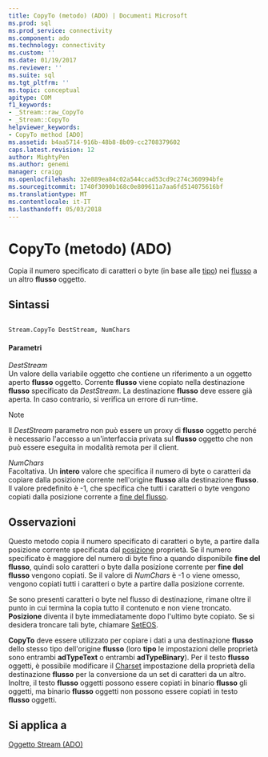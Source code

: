 ```yaml
---
title: CopyTo (metodo) (ADO) | Documenti Microsoft
ms.prod: sql
ms.prod_service: connectivity
ms.component: ado
ms.technology: connectivity
ms.custom: ''
ms.date: 01/19/2017
ms.reviewer: ''
ms.suite: sql
ms.tgt_pltfrm: ''
ms.topic: conceptual
apitype: COM
f1_keywords:
- _Stream::raw_CopyTo
- _Stream::CopyTo
helpviewer_keywords:
- CopyTo method [ADO]
ms.assetid: b4aa5714-916b-48b8-8b09-cc2708379602
caps.latest.revision: 12
author: MightyPen
ms.author: genemi
manager: craigg
ms.openlocfilehash: 32e889ea84c02a544ccad53cd9c274c360994bfe
ms.sourcegitcommit: 1740f3090b168c0e809611a7aa6fd514075616bf
ms.translationtype: MT
ms.contentlocale: it-IT
ms.lasthandoff: 05/03/2018
---
```

# <a name="copyto-method-ado"></a>CopyTo (metodo) (ADO)
Copia il numero specificato di caratteri o byte (in base alle [tipo](../../../ado/reference/ado-api/type-property-ado-stream.md)) nei [flusso](../../../ado/reference/ado-api/stream-object-ado.md) a un altro **flusso** oggetto.  
  
## <a name="syntax"></a>Sintassi  
  
```  
  
Stream.CopyTo DestStream, NumChars  
```  
  
#### <a name="parameters"></a>Parametri  
 *DestStream*  
 Un valore della variabile oggetto che contiene un riferimento a un oggetto aperto **flusso** oggetto. Corrente **flusso** viene copiato nella destinazione **flusso** specificato da *DestStream*. La destinazione **flusso** deve essere già aperta. In caso contrario, si verifica un errore di run-time.  
  
> [!NOTE]
>  Il *DestStream* parametro non può essere un proxy di **flusso** oggetto perché è necessario l'accesso a un'interfaccia privata sul **flusso** oggetto che non può essere eseguita in modalità remota per il client.  
  
 *NumChars*  
 Facoltativa. Un **intero** valore che specifica il numero di byte o caratteri da copiare dalla posizione corrente nell'origine **flusso** alla destinazione **flusso**. Il valore predefinito è -1, che specifica che tutti i caratteri o byte vengono copiati dalla posizione corrente a [fine del flusso](../../../ado/reference/ado-api/eos-property.md).  
  
## <a name="remarks"></a>Osservazioni  
 Questo metodo copia il numero specificato di caratteri o byte, a partire dalla posizione corrente specificata dal [posizione](../../../ado/reference/ado-api/position-property-ado.md) proprietà. Se il numero specificato è maggiore del numero di byte fino a quando disponibile **fine del flusso**, quindi solo caratteri o byte dalla posizione corrente per **fine del flusso** vengono copiati. Se il valore di *NumChars* è -1 o viene omesso, vengono copiati tutti i caratteri o byte a partire dalla posizione corrente.  
  
 Se sono presenti caratteri o byte nel flusso di destinazione, rimane oltre il punto in cui termina la copia tutto il contenuto e non viene troncato. **Posizione** diventa il byte immediatamente dopo l'ultimo byte copiato. Se si desidera troncare tali byte, chiamare [SetEOS](../../../ado/reference/ado-api/seteos-method.md).  
  
 **CopyTo** deve essere utilizzato per copiare i dati a una destinazione **flusso** dello stesso tipo dell'origine **flusso** (loro **tipo** le impostazioni delle proprietà sono entrambi **adTypeText** o entrambi **adTypeBinary**). Per il testo **flusso** oggetti, è possibile modificare il [Charset](../../../ado/reference/ado-api/charset-property-ado.md) impostazione della proprietà della destinazione **flusso** per la conversione da un set di caratteri da un altro. Inoltre, il testo **flusso** oggetti possono essere copiati in binario **flusso** gli oggetti, ma binario **flusso** oggetti non possono essere copiati in testo **flusso**  oggetti.  
  
## <a name="applies-to"></a>Si applica a  
 [Oggetto Stream (ADO)](../../../ado/reference/ado-api/stream-object-ado.md)
